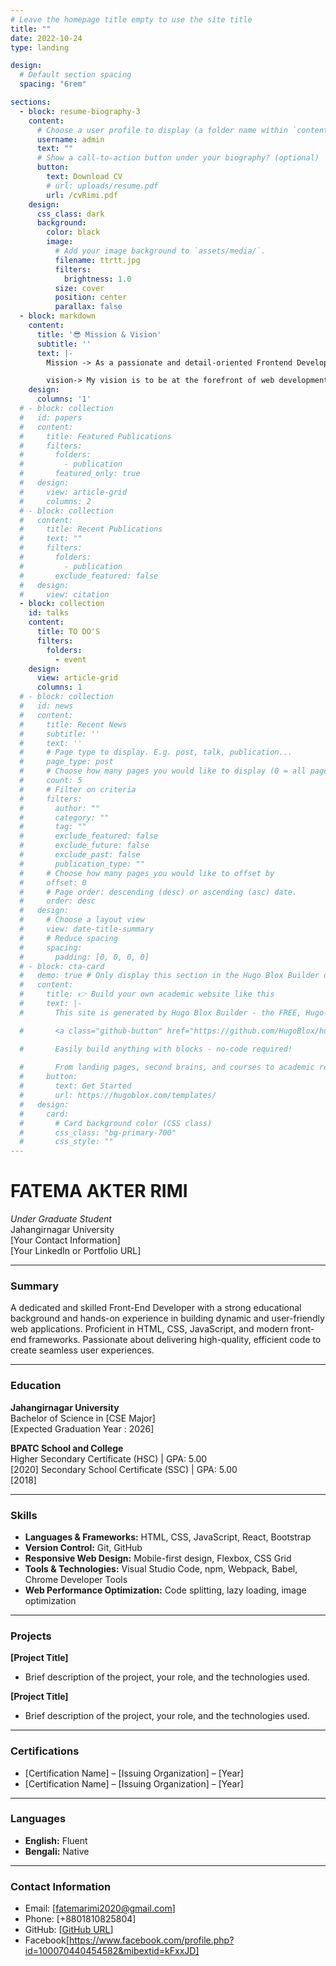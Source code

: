 ```yaml
---
# Leave the homepage title empty to use the site title
title: ""
date: 2022-10-24
type: landing

design:
  # Default section spacing
  spacing: "6rem"

sections:
  - block: resume-biography-3
    content:
      # Choose a user profile to display (a folder name within `content/authors/`)
      username: admin
      text: ""
      # Show a call-to-action button under your biography? (optional)
      button:
        text: Download CV
        # url: uploads/resume.pdf
        url: /cvRimi.pdf
    design:
      css_class: dark
      background:
        color: black
        image:
          # Add your image background to `assets/media/`.
          filename: ttrtt.jpg
          filters:
            brightness: 1.0
          size: cover
          position: center
          parallax: false
  - block: markdown
    content:
      title: '😎 Mission & Vision'
      subtitle: ''
      text: |-
        Mission -> As a passionate and detail-oriented Frontend Developer, my mission is to craft intuitive, accessible, and aesthetically compelling web experiences. I believe that a website is more than just a digital presence—it's an opportunity to connect, engage, and inspire. I am dedicated to building interfaces that not only look beautiful but also deliver seamless, user-friendly experiences across all devices. 

        vision-> My vision is to be at the forefront of web development innovation, continually learning, evolving, and pushing the boundaries of what's possible in frontend design and functionality. I aim to create web applications that are as fast and responsive as they are visually engaging. By embracing new technologies and design trends, I strive to help businesses and individuals turn their ideas into reality through well-crafted digital experiences. 💎
    design:
      columns: '1'
  # - block: collection
  #   id: papers
  #   content:
  #     title: Featured Publications
  #     filters:
  #       folders:
  #         - publication
  #       featured_only: true
  #   design:
  #     view: article-grid
  #     columns: 2
  # - block: collection
  #   content:
  #     title: Recent Publications
  #     text: ""
  #     filters:
  #       folders:
  #         - publication
  #       exclude_featured: false
  #   design:
  #     view: citation
  - block: collection
    id: talks
    content:
      title: TO DO'S
      filters:
        folders:
          - event
    design:
      view: article-grid
      columns: 1
  # - block: collection
  #   id: news
  #   content:
  #     title: Recent News
  #     subtitle: ''
  #     text: ''
  #     # Page type to display. E.g. post, talk, publication...
  #     page_type: post
  #     # Choose how many pages you would like to display (0 = all pages)
  #     count: 5
  #     # Filter on criteria
  #     filters:
  #       author: ""
  #       category: ""
  #       tag: ""
  #       exclude_featured: false
  #       exclude_future: false
  #       exclude_past: false
  #       publication_type: ""
  #     # Choose how many pages you would like to offset by
  #     offset: 0
  #     # Page order: descending (desc) or ascending (asc) date.
  #     order: desc
  #   design:
  #     # Choose a layout view
  #     view: date-title-summary
  #     # Reduce spacing
  #     spacing:
  #       padding: [0, 0, 0, 0]
  # - block: cta-card
  #   demo: true # Only display this section in the Hugo Blox Builder demo site
  #   content:
  #     title: 👉 Build your own academic website like this
  #     text: |-
  #       This site is generated by Hugo Blox Builder - the FREE, Hugo-based open source website builder trusted by 250,000+ academics like you.

  #       <a class="github-button" href="https://github.com/HugoBlox/hugo-blox-builder" data-color-scheme="no-preference: light; light: light; dark: dark;" data-icon="octicon-star" data-size="large" data-show-count="true" aria-label="Star HugoBlox/hugo-blox-builder on GitHub">Star</a>

  #       Easily build anything with blocks - no-code required!
        
  #       From landing pages, second brains, and courses to academic resumés, conferences, and tech blogs.
  #     button:
  #       text: Get Started
  #       url: https://hugoblox.com/templates/
  #   design:
  #     card:
  #       # Card background color (CSS class)
  #       css_class: "bg-primary-700"
  #       css_style: ""
---
```

# FATEMA AKTER RIMI 
*Under Graduate Student*  
Jahangirnagar University  
[Your Contact Information]  
[Your LinkedIn or Portfolio URL]

---

### **Summary**

A dedicated and skilled Front-End Developer with a strong educational background and hands-on experience in building dynamic and user-friendly web applications. Proficient in HTML, CSS, JavaScript, and modern front-end frameworks. Passionate about delivering high-quality, efficient code to create seamless user experiences.

---

### **Education**

**Jahangirnagar University**  
Bachelor of Science in [CSE Major]  
[Expected Graduation Year : 2026]

**BPATC School and College**  
Higher Secondary Certificate (HSC) | GPA: 5.00  
[2020] 
Secondary School Certificate (SSC) | GPA: 5.00  
[2018]

---

### **Skills**

- **Languages & Frameworks:** HTML, CSS, JavaScript, React, Bootstrap
- **Version Control:** Git, GitHub
- **Responsive Web Design:** Mobile-first design, Flexbox, CSS Grid
- **Tools & Technologies:** Visual Studio Code, npm, Webpack, Babel, Chrome Developer Tools
- **Web Performance Optimization:** Code splitting, lazy loading, image optimization

---

### **Projects**

**[Project Title]**  
- Brief description of the project, your role, and the technologies used.

**[Project Title]**  
- Brief description of the project, your role, and the technologies used.

---

### **Certifications**

- [Certification Name] – [Issuing Organization] – [Year]
- [Certification Name] – [Issuing Organization] – [Year]

---

### **Languages**

- **English:** Fluent
- **Bengali:** Native

---

### **Contact Information**

- Email: [fatemarimi2020@gmail.com]
- Phone: [+8801810825804]
- GitHub: [[GitHub URL](https://github.com/Rimi-351)]
- Facebook[https://www.facebook.com/profile.php?id=100070440454582&mibextid=kFxxJD]

 